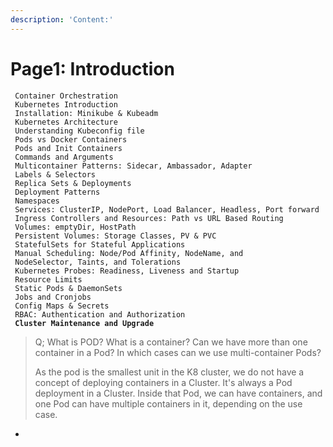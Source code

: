 ```yaml
---
description: 'Content:'
---
```


# Page1: Introduction

<pre data-line-numbers><code> Container Orchestration
 Kubernetes Introduction
 Installation: Minikube &#x26; Kubeadm
 Kubernetes Architecture
 Understanding Kubeconfig file
 Pods vs Docker Containers
 Pods and Init Containers
 Commands and Arguments
 Multicontainer Patterns: Sidecar, Ambassador, Adapter
 Labels &#x26; Selectors
 Replica Sets &#x26; Deployments
 Deployment Patterns
 Namespaces
 Services: ClusterIP, NodePort, Load Balancer, Headless, Port forward
 Ingress Controllers and Resources: Path vs URL Based Routing
 Volumes: emptyDir, HostPath
 Persistent Volumes: Storage Classes, PV &#x26; PVC
 StatefulSets for Stateful Applications                 
 Manual Scheduling: Node/Pod Affinity, NodeName, and
 NodeSelector, Taints, and Tolerations
 Kubernetes Probes: Readiness, Liveness and Startup
 Resource Limits
 Static Pods &#x26; DaemonSets
 Jobs and Cronjobs
 Config Maps &#x26; Secrets
 RBAC: Authentication and Authorization
<strong> Cluster Maintenance and Upgrade                                       
</strong></code></pre>

> Q; What is POD? What is a container? Can we have more than one container in a Pod? In which cases can we use multi-container Pods?&#x20;
>
> As the pod is the smallest unit in the K8 cluster, we do not have a concept of deploying containers in a Cluster. It's always a Pod deployment in a Cluster. Inside that Pod, we can have containers, and one Pod can have multiple containers in it, depending on the use case.



*

